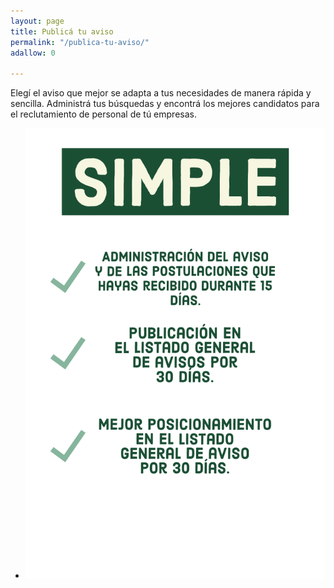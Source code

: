 ```yaml
---
layout: page
title: Publicá tu aviso
permalink: "/publica-tu-aviso/"
adallow: 0

---
```

Elegí el aviso que mejor se adapta a tus necesidades de manera rápida y sencilla. Administrá tus búsquedas y encontrá los mejores candidatos para el reclutamiento de personal de tú empresas.

* ![](/images/Adobe_Post_20190730_040633.png)
